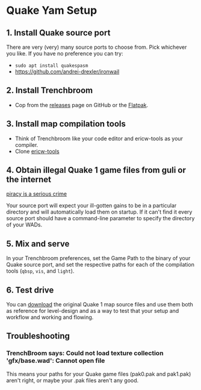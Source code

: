 # Quake Yam Setup

## 1. Install Quake source port

There are very (very) many source ports to choose from. Pick whichever you like. If you have no preference you can try:

- `sudo apt install quakespasm`
- https://github.com/andrei-drexler/ironwail


## 2. Install Trenchbroom
- Cop from the [releases](https://github.com/TrenchBroom/TrenchBroom/releases) page on GitHub or the [Flatpak](https://flathub.org/apps/com.kristianduske.TrenchBroom).

## 3. Install map compilation tools

- Think of Trenchbroom like your code editor and ericw-tools as your compiler.
- Clone [ericw-tools](https://github.com/ericwa/ericw-tools)

## 4. Obtain illegal Quake 1 game files from guli or the internet

[piracy is a serious crime](https://archive.org/details/quake_dos)

Your source port will expect your ill-gotten gains to be in a particular directory and will automatically load them on startup. If it can't find it every source port should have a command-line parameter to specify the directory of your WADs.


## 5. Mix and serve

In your Trenchbroom preferences, set the Game Path to the binary of your Quake source port, and set the respective paths for each of the compilation tools (`qbsp`, `vis`, and `light`).

## 6. Test drive

You can [download](https://rome.ro/news/2016/2/14/quake-map-sources-released) the original Quake 1 map source files and use them both as reference for level-design and as a way to test that your setup and workflow and working and flowing.


## Troubleshooting

### TrenchBroom says: Could not load texture collection 'gfx/base.wad': Cannot open file 
This means your paths for your Quake game files (pak0.pak and pak1.pak) aren't right, or maybe your .pak files aren't any good.
